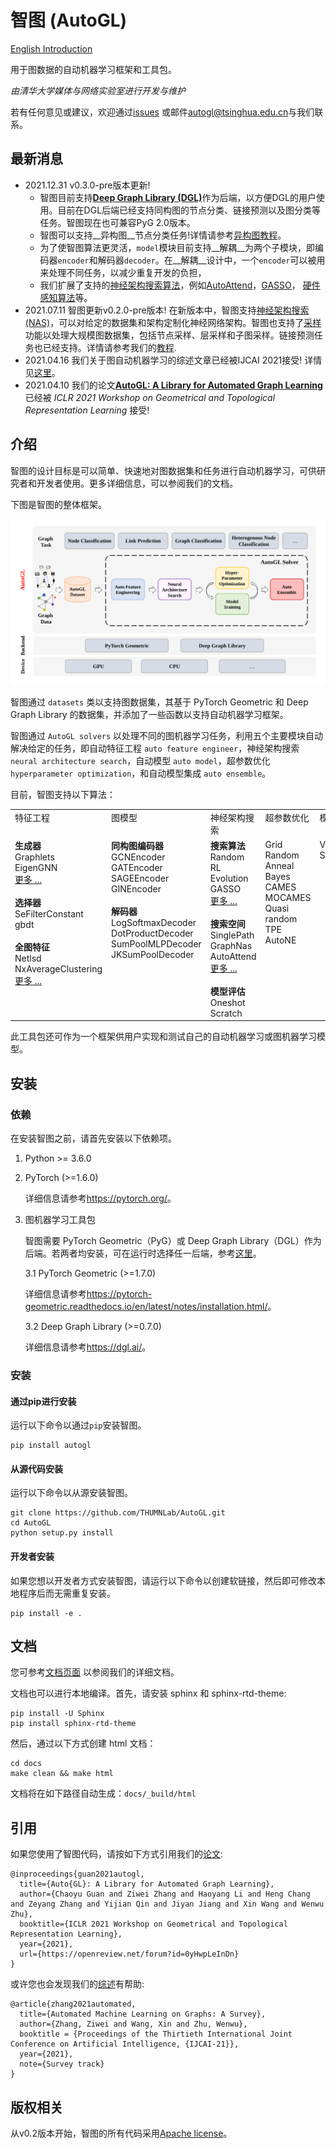 # 智图 (AutoGL)
[English Introduction](../..)

用于图数据的自动机器学习框架和工具包。

*由清华大学媒体与网络实验室进行开发与维护*

若有任何意见或建议，欢迎通过<a href="https://github.com/THUMNLab/AutoGL/issues">issues</a> 或邮件<a href="mailto:autogl@tsinghua.edu.cn">autogl@tsinghua.edu.cn</a>与我们联系。

<!--
 [![Code style: black](https://img.shields.io/badge/code%20style-black-000000.svg)](https://github.com/psf/black)
% [![Documentation Status](http://mn.cs.tsinghua.edu.cn/autogl/documentation/?badge=latest)](http://mn.cs.tsinghua.edu.cn/autogl/documentation/?badge=latest)-->

## 最新消息

- 2021.12.31 v0.3.0-pre版本更新!
    - 智图目前支持[__Deep Graph Library (DGL)__](https://www.dgl.ai/)作为后端，以方便DGL的用户使用。目前在DGL后端已经支持同构图的节点分类、链接预测以及图分类等任务。智图现在也可兼容PyG 2.0版本。
    - 智图可以支持__异构图__节点分类任务!详情请参考[异构图教程](http://mn.cs.tsinghua.edu.cn/autogl/documentation/docfile/tutorial/t_hetero_node_clf.html)。
    - 为了使智图算法更灵活，`model`模块目前支持__解耦__为两个子模块，即编码器`encoder`和解码器`decoder`。在__解耦__设计中，一个`encoder`可以被用来处理不同任务，以减少重复开发的负担，
    - 我们扩展了支持的[神经架构搜索算法](http://mn.cs.tsinghua.edu.cn/autogl/documentation/docfile/tutorial/t_nas.html)，例如[AutoAttend](https://proceedings.mlr.press/v139/guan21a.html)，[GASSO](https://proceedings.neurips.cc/paper/2021/hash/8c9f32e03aeb2e3000825c8c875c4edd-Abstract.html)， [硬件感知算法](http://mn.cs.tsinghua.edu.cn/autogl/documentation/docfile/documentation/nas.html#autogl.module.nas.estimator.OneShotEstimator_HardwareAware)等。 
- 2021.07.11 智图更新v0.2.0-pre版本! 在新版本中，智图支持[神经架构搜索(NAS)](http://mn.cs.tsinghua.edu.cn/autogl/documentation/docfile/tutorial/t_nas.html)，可以对给定的数据集和架构定制化神经网络架构。智图也支持了[采样](http://mn.cs.tsinghua.edu.cn/autogl/documentation/docfile/tutorial/t_trainer.html#node-classification-with-sampling)功能以处理大规模图数据集，包括节点采样、层采样和子图采样。链接预测任务也已经支持。详情请参考我们的[教程](http://mn.cs.tsinghua.edu.cn/autogl/documentation/index.html).
- 2021.04.16 我们关于图自动机器学习的综述文章已经被IJCAI 2021接受! 详情见[这里](http://arxiv.org/abs/2103.00742)。
- 2021.04.10 我们的论文[__AutoGL: A Library for Automated Graph Learning__](https://arxiv.org/abs/2104.04987)已经被 _ICLR 2021 Workshop on Geometrical and Topological Representation Learning_ 接受! 

## 介绍

智图的设计目标是可以简单、快速地对图数据集和任务进行自动机器学习，可供研究者和开发者使用。更多详细信息，可以参阅我们的文档。

下图是智图的整体框架。

<img src="./resources/workflow.svg">

智图通过 `datasets` 类以支持图数据集，其基于 PyTorch Geometric 和 Deep Graph Library 的数据集，并添加了一些函数以支持自动机器学习框架。

智图通过 `AutoGL solvers` 以处理不同的图机器学习任务，利用五个主要模块自动解决给定的任务，即自动特征工程 `auto feature engineer`，神经架构搜索 `neural architecture search`，自动模型 `auto model`，超参数优化 `hyperparameter optimization`，和自动模型集成 `auto ensemble`。

目前，智图支持以下算法：

<table>
    <tbody>
    <tr valign="top">
        <td>特征工程</td>
        <td>图模型</td>
        <td>神经架构搜索</td>
        <td>超参数优化</td>
        <td>模型集成</td>
    </tr>
    <tr valign="top">
        <td><b>生成器</b><br>Graphlets <br> EigenGNN <br> <a href="http://mn.cs.tsinghua.edu.cn/autogl/documentation/docfile/tutorial/t_fe.html">更多 ...</a><br><br><b>选择器</b><br> SeFilterConstant<br> gbdt <br> <br><b>全图特征</b><br> Netlsd<br> NxAverageClustering<br> <a href="http://mn.cs.tsinghua.edu.cn/autogl/documentation/docfile/tutorial/t_fe.html">更多 ...</a></td>
        <td><b>同构图编码器</b><br> GCNEncoder <br> GATEncoder <br> SAGEEncoder <br> GINEncoder <br> <br><b>解码器</b><br>LogSoftmaxDecoder <br> DotProductDecoder <br> SumPoolMLPDecoder <br> JKSumPoolDecoder </td>
        <td>
        <b>搜索算法</b><br>
        Random<br>
        RL<br>
        Evolution<br>
        GASSO<br>
        <a href='http://mn.cs.tsinghua.edu.cn/autogl/documentation/docfile/documentation/nas.html'>更多 ...</a><br><br>
        <b>搜索空间</b><br>
        SinglePath<br>
        GraphNas<br>
        AutoAttend<br>
        <a href='http://mn.cs.tsinghua.edu.cn/autogl/documentation/docfile/documentation/nas.html'>更多 ...</a><br><br>
        <b>模型评估</b><br>
        Oneshot<br>
        Scratch<br>
        </td>
        <td> Grid <br> Random <br> Anneal <br> Bayes <br> CAMES <br> MOCAMES <br> Quasi random <br> TPE <br> AutoNE </td>
        <td> Voting <br> Stacking </td>
    </tr>
    </tbody>
</table>

此工具包还可作为一个框架供用户实现和测试自己的自动机器学习或图机器学习模型。

## 安装

### 依赖

在安装智图之前，请首先安装以下依赖项。

1. Python >= 3.6.0

2. PyTorch (>=1.6.0)

    详细信息请参考<https://pytorch.org/>。

3. 图机器学习工具包

    智图需要 PyTorch Geometric（PyG）或 Deep Graph Library（DGL）作为后端。若两者均安装，可在运行时选择任一后端，参考[这里](http://mn.cs.tsinghua.edu.cn/autogl/documentation/docfile/tutorial/t_backend.html)。

    3.1 PyTorch Geometric (>=1.7.0)

    详细信息请参考<https://pytorch-geometric.readthedocs.io/en/latest/notes/installation.html/>。

    3.2 Deep Graph Library (>=0.7.0)

    详细信息请参考<https://dgl.ai/>。


### 安装

#### 通过pip进行安装

运行以下命令以通过`pip`安装智图。

```
pip install autogl
```

#### 从源代码安装

运行以下命令以从源安装智图。

```
git clone https://github.com/THUMNLab/AutoGL.git
cd AutoGL
python setup.py install
```

#### 开发者安装

如果您想以开发者方式安装智图，请运行以下命令以创建软链接，然后即可修改本地程序后而无需重复安装。
```
pip install -e .
```

## 文档

您可参考<a href="http://mn.cs.tsinghua.edu.cn/autogl/documentation/">文档页面</a> 以参阅我们的详细文档。

文档也可以进行本地编译。首先，请安装 sphinx 和 sphinx-rtd-theme:
```
pip install -U Sphinx
pip install sphinx-rtd-theme
```

然后，通过以下方式创建 html 文档：
```
cd docs
make clean && make html
```
文档将在如下路径自动生成：`docs/_build/html`

## 引用

如果您使用了智图代码，请按如下方式引用我们的[论文](https://openreview.net/forum?id=0yHwpLeInDn):
```
@inproceedings{guan2021autogl,
  title={Auto{GL}: A Library for Automated Graph Learning},
  author={Chaoyu Guan and Ziwei Zhang and Haoyang Li and Heng Chang and Zeyang Zhang and Yijian Qin and Jiyan Jiang and Xin Wang and Wenwu Zhu},
  booktitle={ICLR 2021 Workshop on Geometrical and Topological Representation Learning},
  year={2021},
  url={https://openreview.net/forum?id=0yHwpLeInDn}
}
```

或许您也会发现我们的[综述](http://arxiv.org/abs/2103.00742)有帮助:
```
@article{zhang2021automated,
  title={Automated Machine Learning on Graphs: A Survey},
  author={Zhang, Ziwei and Wang, Xin and Zhu, Wenwu},
  booktitle = {Proceedings of the Thirtieth International Joint Conference on Artificial Intelligence, {IJCAI-21}},
  year={2021},
  note={Survey track}
}
```

## 版权相关
从v0.2版本开始，智图的所有代码采用[Apache license](LICENSE)。

